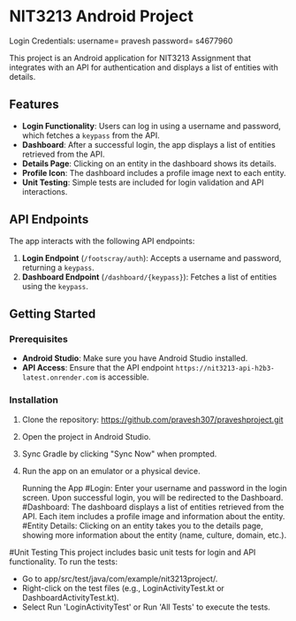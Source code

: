 # NIT3213 Android Project
Login Credentials:
username= pravesh
password= s4677960

This project is an Android application for NIT3213 Assignment that integrates with an API for authentication and displays a list of entities with details.

## Features

- **Login Functionality**: Users can log in using a username and password, which fetches a `keypass` from the API.
- **Dashboard**: After a successful login, the app displays a list of entities retrieved from the API.
- **Details Page**: Clicking on an entity in the dashboard shows its details.
- **Profile Icon**: The dashboard includes a profile image next to each entity.
- **Unit Testing**: Simple tests are included for login validation and API interactions.

## API Endpoints

The app interacts with the following API endpoints:

1. **Login Endpoint** (`/footscray/auth`): Accepts a username and password, returning a `keypass`.
2. **Dashboard Endpoint** (`/dashboard/{keypass}`): Fetches a list of entities using the `keypass`.

## Getting Started

### Prerequisites

- **Android Studio**: Make sure you have Android Studio installed.
- **API Access**: Ensure that the API endpoint `https://nit3213-api-h2b3-latest.onrender.com` is accessible.

### Installation

1. Clone the repository: https://github.com/pravesh307/praveshproject.git
2. Open the project in Android Studio.
3. Sync Gradle by clicking "Sync Now" when prompted.
4. Run the app on an emulator or a physical device.

   Running the App
#Login:
Enter your username and password in the login screen.
Upon successful login, you will be redirected to the Dashboard.
#Dashboard:
The dashboard displays a list of entities retrieved from the API. Each item includes a profile image and information about the entity.
#Entity Details:
Clicking on an entity takes you to the details page, showing more information about the entity (name, culture, domain, etc.).

#Unit Testing
This project includes basic unit tests for login and API functionality. To run the tests:

- Go to app/src/test/java/com/example/nit3213project/.
- Right-click on the test files (e.g., LoginActivityTest.kt or DashboardActivityTest.kt).
- Select Run 'LoginActivityTest' or Run 'All Tests' to execute the tests.
   
